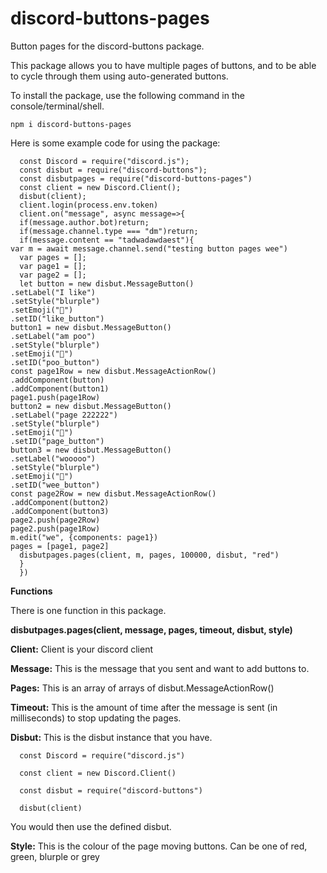 # discord-buttons-pages
Button pages for the discord-buttons package.

This package allows you to have multiple pages of buttons, and to be able to cycle through them using auto-generated buttons.  

To install the package, use the following command in the console/terminal/shell.

`npm i discord-buttons-pages`

Here is some example code for using the package:
      
      const Discord = require("discord.js");
      const disbut = require("discord-buttons");
      const disbutpages = require("discord-buttons-pages")
      const client = new Discord.Client();
      disbut(client);
      client.login(process.env.token)
      client.on("message", async message=>{
      if(message.author.bot)return;
      if(message.channel.type === "dm")return;
      if(message.content == "tadwadawdaest"){
    var m = await message.channel.send("testing button pages wee")
      var pages = [];
      var page1 = [];
      var page2 = [];
      let button = new disbut.MessageButton()
    .setLabel("I like")
    .setStyle("blurple")
    .setEmoji("🍕")
    .setID("like_button")
    button1 = new disbut.MessageButton()
    .setLabel("am poo")
    .setStyle("blurple")
    .setEmoji("🍕")
    .setID("poo_button")
    const page1Row = new disbut.MessageActionRow()
    .addComponent(button)
    .addComponent(button1)
    page1.push(page1Row)
    button2 = new disbut.MessageButton()
    .setLabel("page 222222")
    .setStyle("blurple")
    .setEmoji("🍕")
    .setID("page_button")
    button3 = new disbut.MessageButton()
    .setLabel("wooooo")
    .setStyle("blurple")
    .setEmoji("🍕")
    .setID("wee_button")
    const page2Row = new disbut.MessageActionRow()
    .addComponent(button2)
    .addComponent(button3)
    page2.push(page2Row)
    page2.push(page1Row)
    m.edit("we", {components: page1})
    pages = [page1, page2]
      disbutpages.pages(client, m, pages, 100000, disbut, "red")
      }
      })

**Functions**

There is one function in this package.

**disbutpages.pages(client, message, pages, timeout, disbut, style)**

**Client:**
Client is your discord client

**Message:**
This is the message that you sent and want to add buttons to.

**Pages:**
This is an array of arrays of disbut.MessageActionRow()

**Timeout:**
This is the amount of time after the message is sent (in milliseconds) to stop updating the pages.

**Disbut:**
This is the disbut instance that you have.

      const Discord = require("discord.js")

      const client = new Discord.Client()

      const disbut = require("discord-buttons")

      disbut(client)

You would then use the defined disbut.

**Style:**
This is the colour of the page moving buttons.
Can be one of red, green, blurple or grey
